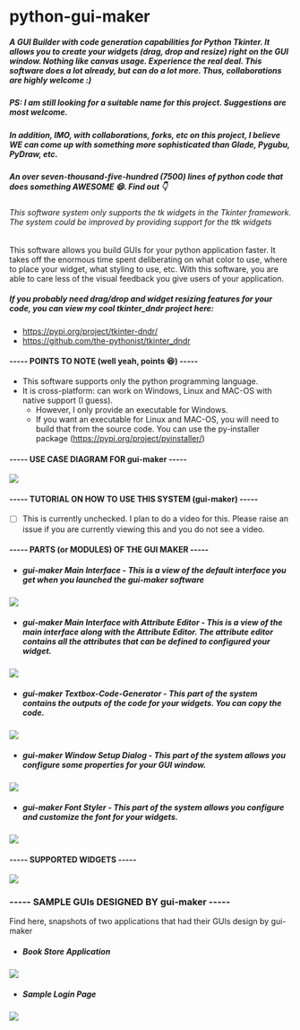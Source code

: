 # python-gui-maker

##### A GUI Builder with code generation capabilities for Python Tkinter. It allows you to create your widgets (drag, drop and resize) right on the GUI window. Nothing like canvas usage. Experience the real deal. This software does a lot already, but can do a lot more. Thus, collaborations are highly welcome :)
##### PS: I am still looking for a suitable name for this project. Suggestions are most welcome. 

##### In addition, IMO, with collaborations, forks, etc on this project, I believe WE can come up with something more sophisticated than Glade, Pygubu, PyDraw, etc.

##### An over seven-thousand-five-hundred (7500) lines of python code that does something AWESOME 😄. Find out 👇

###### This software system only supports the tk widgets in the Tkinter framework. The system could be improved by providing support for the ttk widgets

This software allows you build GUIs for your python application faster. It takes off the enormous time spent deliberating on what color to use, where to place your widget, what styling to use, etc. With this software, you are able to care less of the visual feedback you give users of your application.

##### If you probably need drag/drop and widget resizing features for your code, you can view my cool tkinter_dndr project here:
- https://pypi.org/project/tkinter-dndr/
- https://github.com/the-pythonist/tkinter_dndr

#### ----- POINTS TO NOTE (well yeah, points 😆) ----- #
* This software supports only the python programming language. 
* It is cross-platform: can work on Windows, Linux and MAC-OS with native support (I guess).
    * However, I only provide an executable for Windows.
    * If you want an executable for Linux and MAC-OS, you will need to build that from the source code. You can use the py-installer package (https://pypi.org/project/pyinstaller/)

#### ----- USE CASE DIAGRAM FOR gui-maker -----
<img src="https://github.com/the-pythonist/python-gui-maker/blob/main/use_case_diagram.png" />
    
#### ----- TUTORIAL ON HOW TO USE THIS SYSTEM (gui-maker) ----- 
- [ ] This is currently unchecked. I plan to do a video for this. Please raise an issue if you are currently viewing this and you do not see a video.

#### ----- PARTS (or MODULES) OF THE GUI MAKER -----
* ##### gui-maker Main Interface - This is a view of the default interface you get when you launched the gui-maker software
<img src="https://github.com/the-pythonist/python-gui-maker/blob/main/gui-maker%20snap%20shots/main_system_view.png" />

* ##### gui-maker Main Interface with Attribute Editor - This is a view of the main interface along with the Attribute Editor. The attribute editor contains all the attributes that can be defined to configured your widget.
<img src="https://github.com/the-pythonist/python-gui-maker/blob/main/gui-maker%20snap%20shots/full_system_view.png" />
  
* ##### gui-maker Textbox-Code-Generator - This part of the system contains the outputs of the code for your widgets. You can copy the code.
<img src="https://github.com/the-pythonist/python-gui-maker/blob/main/gui-maker%20snap%20shots/code_generation_of_the_system.png" />

* ##### gui-maker Window Setup Dialog - This part of the system allows you configure some properties for your GUI window.
<img src="https://github.com/the-pythonist/python-gui-maker/blob/main/gui-maker%20snap%20shots/window_setup_for_your_gui.png" />

* ##### gui-maker Font Styler - This part of the system allows you configure and customize the font for your widgets.
<img src="https://github.com/the-pythonist/python-gui-maker/blob/main/gui-maker%20snap%20shots/font_styling_part.png" />


#### ----- SUPPORTED WIDGETS -----
<img src="https://github.com/the-pythonist/python-gui-maker/blob/main/gui-maker%20snap%20shots/all_supported_widgets.png" />


### ----- SAMPLE GUIs DESIGNED BY gui-maker -----
Find here, snapshots of two applications that had their GUIs design by gui-maker
* ##### Book Store Application
<img src="https://github.com/the-pythonist/python-gui-maker/blob/main/gui-maker%20snap%20shots/sample_gui_bookstore_app.png" />

* ##### Sample Login Page
<img src="https://github.com/the-pythonist/python-gui-maker/blob/main/gui-maker%20snap%20shots/sample_gui_login_page.png" />






